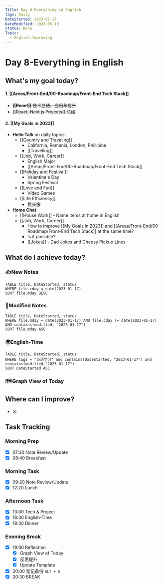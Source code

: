 ```yaml
---
Title: Day 8-Everything in English
tags: Daily
DateStarted: 2023-01-17
DateModified: 2023-05-19
status: Done
Topic:
  - English-Improving
---
```


# Day 8-Everything in English

## What's my goal today?

#### 1. [[Areas/Front-End/00-Roadmap/Front-End Tech Stack]]

- ~~**[[React]]** 技术总结、应用与提升~~
- ~~[[React, Next.js Projects]] 总结~~

#### 2. [[My Goals in 2023]]

- **Hello Talk** on daily topics
  - [[Country and Traveling]]
    - California, Romania, London, Phillipine
    - [[Traveling]]
  - [[Job, Work, Career]]
    - English Major
    - [[Areas/Front-End/00-Roadmap/Front-End Tech Stack]]
  - [[Holiday and Festival]]
    - Valentine's Day
    - Spring Festival
  - [[Love and Fun]]
    - Video Games
  - [[Life Efficiency]]
    - 换头像
- **Home Chat**
  - [[House Work]] - Name items at home in English
  - [[Job, Work, Career]]
    - How to improve [[My Goals in 2023]] and [[Areas/Front-End/00-Roadmap/Front-End Tech Stack]] at the same time?
    - Is it possible?
    - [[Jokes]] - Dad Jokes and Cheesy Pickup Lines

## What do I achieve today?

### ✍️New Notes

```dataview
TABLE title, DateStarted, status
WHERE file.cday = date(2023-01-17)
SORT file.mday DESC
```

### 📝Modified Notes

```dataview
TABLE title, DateStarted, status
WHERE file.mday = date(2023-01-17) AND file.cday != date(2023-01-17) AND contains(modified, "2023-01-17")
SORT file.mday ASC
```

### 🌍English-Time

```dataview
TABLE title, DateStarted, status
WHERE tags = "英语学习" and contains(DateStarted, "2023-01-17") and contains(modified,"2023-01-17")
SORT DateStarted ASC
```

### 🗺️Graph View of Today

## Where can I improve?

- [x]

## Task Tracking

### Morning Prep

- [x] 07:30 Note Review/Update
- [x] 08:40 Breakfast

### Morning Task

- [x] 09:20 Note Review/Update
- [x] 12:20 Lunch

### Afternoon Task

- [x] 13:00 Tech & Project
- [x] 16:30 English-Time
- [x] 18:30 Dinner

### Evening Break

- [x] 19:00 Reflection
  - [x] Graph View of Today
  - [x] 反思提升
  - [x] Update Template
- [x] 20:00 笔记备份 `ALT + G`
- [x] 20:30 BREAK
